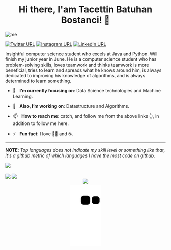
<h1 align="center">Hi there, I'am Tacettin Batuhan Bostanci! 👋</h1>

<img src="Teklf.png" alt="me">

[![Twitter URL](https://img.shields.io/static/v1?color=red&label=Twitter%20&logo=twitter&logoColor=white&style=for-the-badge&message=Follow)](https://twitter.com/batuubstnc)
[![Instagram URL](https://img.shields.io/static/v1?color=red&label=Instagram&logo=Instagram&logoColor=white&style=for-the-badge&message=follow)](https://www.instagram.com/batuhanbstnc/?hl=tr)
[![LinkedIn URL](https://img.shields.io/static/v1?color=red&label=linkedin&logo=linkedin&logoColor=white&style=for-the-badge&message=Connect)](https://www.linkedin.com/in/tacettin-batuhan-bostanci-667270172/)

Insightful computer science student who excels at Java and Python. Will finish my junior year in June. He is a computer science student who has problem-solving skills, loves teamwork and thinks teamwork is more beneficial, tries to learn and spreads what he knows around him, is always dedicated to improving his knowledge of algorithms, and is always determined to learn something.

- 🎯 &nbsp; **I’m currently focusing on**: Data Science technologies and Machine Learning.

- 🔭 &nbsp; **Also, I’m working on**: Datastructure and Algorithms.

- 📫 &nbsp; **How to reach me**: catch, and follow me from the above links 👆, in addition to follow me here.

- ⚡ &nbsp; **Fun fact**: I love 🏋🏼 and ☕️.

<hr/>

**NOTE**: *Top languages does not indicate my skill level or something like that, it's a github metric of which languages I have the most code on github.*

![](https://komarev.com/ghpvc/?username=batuhanbostanci&color=red&style=plastic)

<a href="https://github.com/batuhanbostanci/">
  <img align="center" src="https://github-readme-stats.vercel.app/api?username=batuhanbostanci&count_private=true&show_icons=true&theme=radical&hide_border=false" />
</a> 
<a href="https://github.com/batuhanbostanci/">
  <img align="center" src="https://github-readme-stats.vercel.app/api/top-langs/?username=batuhanbostanci&layout=compact&theme=radical&hide_border=false" />
</a>

<div  align="center"> <img src="https://activity-graph.herokuapp.com/graph?username=batuhanbostanci&theme=xcode" /></div>
<div  align="center"> <img src="https://github.com/batuhanbostanci/batuhanbostanci/blob/output/github-contribution-grid-snake.svg" /></div>


<!--
**batuhanbostanci/batuhanbostanci** is a ✨ _special_ ✨ repository because its `README.md` (this file) appears on your GitHub profile.

Here are some ideas to get you started:

- 🔭 I’m currently working on ...
- 🌱 I’m currently learning ...
- 👯 I’m looking to collaborate on ...
- 🤔 I’m looking for help with ...
- 💬 Ask me about ...
- 📫 How to reach me: ...
- 😄 Pronouns: ...
- ⚡ Fun fact: ...
-->
